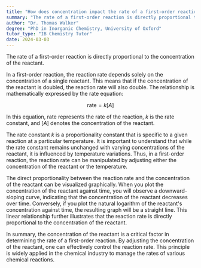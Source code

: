 ```yaml
---
title: "How does concentration impact the rate of a first-order reaction?"
summary: "The rate of a first-order reaction is directly proportional to the concentration of the reactant."
author: "Dr. Thomas Walker"
degree: "PhD in Inorganic Chemistry, University of Oxford"
tutor_type: "IB Chemistry Tutor"
date: 2024-03-03
---
```


The rate of a first-order reaction is directly proportional to the concentration of the reactant.

In a first-order reaction, the reaction rate depends solely on the concentration of a single reactant. This means that if the concentration of the reactant is doubled, the reaction rate will also double. The relationship is mathematically expressed by the rate equation:

$$
\text{rate} = k[A]
$$

In this equation, $\text{rate}$ represents the rate of the reaction, $k$ is the rate constant, and $[A]$ denotes the concentration of the reactant.

The rate constant $k$ is a proportionality constant that is specific to a given reaction at a particular temperature. It is important to understand that while the rate constant remains unchanged with varying concentrations of the reactant, it is influenced by temperature variations. Thus, in a first-order reaction, the reaction rate can be manipulated by adjusting either the concentration of the reactant or the temperature.

The direct proportionality between the reaction rate and the concentration of the reactant can be visualized graphically. When you plot the concentration of the reactant against time, you will observe a downward-sloping curve, indicating that the concentration of the reactant decreases over time. Conversely, if you plot the natural logarithm of the reactant's concentration against time, the resulting graph will be a straight line. This linear relationship further illustrates that the reaction rate is directly proportional to the concentration of the reactant.

In summary, the concentration of the reactant is a critical factor in determining the rate of a first-order reaction. By adjusting the concentration of the reactant, one can effectively control the reaction rate. This principle is widely applied in the chemical industry to manage the rates of various chemical reactions.
    